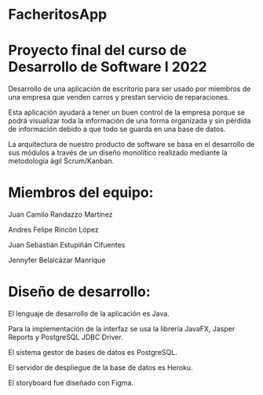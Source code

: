 ﻿# FacheritosApp
# Proyecto final del curso de Desarrollo de Software I 2022

Desarrollo de una aplicación de escritorio para ser usado por miembros de una empresa que venden carros y prestan servicio de reparaciones.

Esta aplicación ayudará a tener un buen control de la empresa porque se podrá visualizar toda la información de una forma organizada y sin pérdida de información debido a que todo se guarda en una base de datos.

La arquitectura de nuestro producto de software se basa en el desarrollo de sus módulos a través de un diseño monolítico realizado mediante la metodología ágil Scrum/Kanban.

# Miembros del equipo:

Juan Camilo Randazzo Martínez

Andres Felipe Rincón López

Juan Sebastián Estupiñán Cifuentes

Jennyfer Belalcázar Manrique

# Diseño de desarrollo: 
El lenguaje de desarrollo de la aplicación es Java.

Para la implementación de la interfaz se usa la librería JavaFX, Jasper Reports y PostgreSQL JDBC Driver.

El sistema gestor de bases de datos es PostgreSQL.

El servidor de despliegue de la base de datos es Heroku.

El storyboard fue diseñado con Figma.
